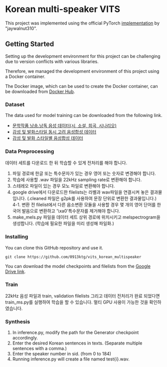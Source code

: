 # Korean multi-speaker VITS

This project was implemented using the official PyTorch [implementation](https://github.com/jaywalnut310/vits) by "jaywalnut310".

## Getting Started

Setting up the development environment for this project can be challenging due to version conflicts with various libraries. 

Therefore, we managed the development environment of this project using a Docker container. 

The Docker image, which can be used to create the Docker container, can be downloaded from [Docker Hub](https://hub.docker.com/layers/0913ktg/tts_image/vits_korean_final/images/sha256-6f50059898a0c0cfa88123210a7ef7b24a2be4fccdb00474d2f02da4194162e2?context=repo).

### Dataset

The data used for model training can be downloaded from the following link.

- [문학작품 낭송․낭독 음성 데이터(시, 소설, 희곡, 시나리오)](https://www.aihub.or.kr/aihubdata/data/view.do?currMenu=115&topMenu=100&aihubDataSe=data&dataSetSn=485)
- [감성 및 발화스타일 동시 고려 음성합성 데이터](https://www.aihub.or.kr/aihubdata/data/view.do?currMenu=115&topMenu=100&aihubDataSe=data&dataSetSn=71349)
- [감성 및 발화 스타일별 음성합성 데이터](https://www.aihub.or.kr/aihubdata/data/view.do?currMenu=115&topMenu=100&aihubDataSe=data&dataSetSn=466)

### Data Preprocessing

데이터 세트를 다운로드 한 뒤 학습할 수 있게 전처리를 해야 합니다. 

1. 파일 경로에 한글 또는 특수문자가 있는 경우 영어 또는 숫자로 변경해야 합니다.
2. 학습에 사용할 .wav 파일을 22kHz sampling rate로 변환해야 합니다.
3. 스테레오 파일이 있는 경우 모노 파일로 변환해야 합니다.
4. google drive에서 다운로드한 filelists는 라벨과 wav파일을 연결시켜 놓은 결과물입니다. (.cleaned 파일은 g2pk를 사용하여 문장 단위로 변환한 결과물입니다.)
4-1. 변환 전 filelist에서 다른 음소변환 모듈을 사용할 경우 몇 개의 영어 단어를 한국어 발음으로 변환하고 '\xa0'특수문자를 제거해야 합니다.
5. make_mels.py 파일을 데이터 세트 상위 경로에 위치시키고 melspectrogram을 생성합니다. (학습에 필요한 파일을 미리 생성해 파일화.)

### Installing

You can clone this GitHub repository and use it.

```
git clone https://github.com/0913ktg/vits_korean_multispeaker
```

You can download the model checkpoints and filelists from the [Google Drive link](https://drive.google.com/drive/folders/1nLE6EY1-gOfbqyDJzNgFkMoKXH7pvVgT?usp=sharing).

### Train
22kHz 음성 파일과 train, validation filelists 그리고 데이터 전처리가 완료 되었다면 train_ms.py를 실행하여 학습을 할 수 있습니다. 
멀티 GPU 사용이 가능한 것을 확인하였습니다. 

### Synthesis

1. In inference.py, modify the path for the Generator checkpoint accordingly.
2. Enter the desired Korean sentences in texts. (Separate multiple sentences with a comma.)
3. Enter the speaker number in sid. (from 0 to 184)
4. Running inference.py will create a file named test{i}.wav.

